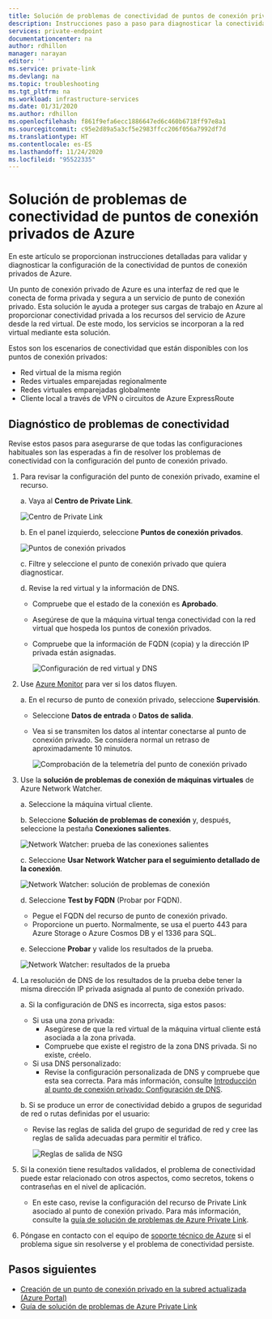 ```yaml
---
title: Solución de problemas de conectividad de puntos de conexión privados de Azure
description: Instrucciones paso a paso para diagnosticar la conectividad de puntos de conexión privados
services: private-endpoint
documentationcenter: na
author: rdhillon
manager: narayan
editor: ''
ms.service: private-link
ms.devlang: na
ms.topic: troubleshooting
ms.tgt_pltfrm: na
ms.workload: infrastructure-services
ms.date: 01/31/2020
ms.author: rdhillon
ms.openlocfilehash: f861f9efa6ecc1886647ed6c460b6718ff97e8a1
ms.sourcegitcommit: c95e2d89a5a3cf5e2983ffcc206f056a7992df7d
ms.translationtype: HT
ms.contentlocale: es-ES
ms.lasthandoff: 11/24/2020
ms.locfileid: "95522335"
---
```

# <a name="troubleshoot-azure-private-endpoint-connectivity-problems"></a>Solución de problemas de conectividad de puntos de conexión privados de Azure

En este artículo se proporcionan instrucciones detalladas para validar y diagnosticar la configuración de la conectividad de puntos de conexión privados de Azure.

Un punto de conexión privado de Azure es una interfaz de red que le conecta de forma privada y segura a un servicio de punto de conexión privado. Esta solución le ayuda a proteger sus cargas de trabajo en Azure al proporcionar conectividad privada a los recursos del servicio de Azure desde la red virtual. De este modo, los servicios se incorporan a la red virtual mediante esta solución.

Estos son los escenarios de conectividad que están disponibles con los puntos de conexión privados:

- Red virtual de la misma región
- Redes virtuales emparejadas regionalmente
- Redes virtuales emparejadas globalmente
- Cliente local a través de VPN o circuitos de Azure ExpressRoute

## <a name="diagnose-connectivity-problems"></a>Diagnóstico de problemas de conectividad 

Revise estos pasos para asegurarse de que todas las configuraciones habituales son las esperadas a fin de resolver los problemas de conectividad con la configuración del punto de conexión privado.

1. Para revisar la configuración del punto de conexión privado, examine el recurso.

    a. Vaya al **Centro de Private Link**.

      ![Centro de Private Link](./media/private-endpoint-tsg/private-link-center.png)

    b. En el panel izquierdo, seleccione **Puntos de conexión privados**.
    
      ![Puntos de conexión privados](./media/private-endpoint-tsg/private-endpoints.png)

    c. Filtre y seleccione el punto de conexión privado que quiera diagnosticar.

    d. Revise la red virtual y la información de DNS.
     - Compruebe que el estado de la conexión es **Aprobado**.
     - Asegúrese de que la máquina virtual tenga conectividad con la red virtual que hospeda los puntos de conexión privados.
     - Compruebe que la información de FQDN (copia) y la dirección IP privada están asignadas.
    
       ![Configuración de red virtual y DNS](./media/private-endpoint-tsg/vnet-dns-configuration.png)
    
1. Use [Azure Monitor](../azure-monitor/overview.md) para ver si los datos fluyen.

    a. En el recurso de punto de conexión privado, seleccione **Supervisión**.
     - Seleccione **Datos de entrada** o **Datos de salida**. 
     - Vea si se transmiten los datos al intentar conectarse al punto de conexión privado. Se considera normal un retraso de aproximadamente 10 minutos.
    
       ![Comprobación de la telemetría del punto de conexión privado](./media/private-endpoint-tsg/private-endpoint-monitor.png)

1.  Use la **solución de problemas de conexión de máquinas virtuales** de Azure Network Watcher.

    a. Seleccione la máquina virtual cliente.

    b. Seleccione **Solución de problemas de conexión** y, después, seleccione la pestaña **Conexiones salientes**.
    
      ![Network Watcher: prueba de las conexiones salientes](./media/private-endpoint-tsg/network-watcher-outbound-connection.png)
    
    c. Seleccione **Usar Network Watcher para el seguimiento detallado de la conexión**.
    
      ![Network Watcher: solución de problemas de conexión](./media/private-endpoint-tsg/network-watcher-connection-troubleshoot.png)

    d. Seleccione **Test by FQDN** (Probar por FQDN).
     - Pegue el FQDN del recurso de punto de conexión privado.
     - Proporcione un puerto. Normalmente, se usa el puerto 443 para Azure Storage o Azure Cosmos DB y el 1336 para SQL.

    e. Seleccione **Probar** y valide los resultados de la prueba.
    
      ![Network Watcher: resultados de la prueba](./media/private-endpoint-tsg/network-watcher-test-results.png)
    
        
1. La resolución de DNS de los resultados de la prueba debe tener la misma dirección IP privada asignada al punto de conexión privado.

    a. Si la configuración de DNS es incorrecta, siga estos pasos:
     - Si usa una zona privada: 
       - Asegúrese de que la red virtual de la máquina virtual cliente está asociada a la zona privada.
       - Compruebe que existe el registro de la zona DNS privada. Si no existe, créelo.
     - Si usa DNS personalizado:
       - Revise la configuración personalizada de DNS y compruebe que esta sea correcta.
       Para más información, consulte [Introducción al punto de conexión privado: Configuración de DNS](./private-endpoint-overview.md#dns-configuration).

    b. Si se produce un error de conectividad debido a grupos de seguridad de red o rutas definidas por el usuario:
     - Revise las reglas de salida del grupo de seguridad de red y cree las reglas de salida adecuadas para permitir el tráfico.
    
       ![Reglas de salida de NSG](./media/private-endpoint-tsg/nsg-outbound-rules.png)

1. Si la conexión tiene resultados validados, el problema de conectividad puede estar relacionado con otros aspectos, como secretos, tokens o contraseñas en el nivel de aplicación.
   - En este caso, revise la configuración del recurso de Private Link asociado al punto de conexión privado. Para más información, consulte la [guía de solución de problemas de Azure Private Link](troubleshoot-private-link-connectivity.md).

1. Póngase en contacto con el equipo de [soporte técnico de Azure](https://ms.portal.azure.com/#blade/Microsoft_Azure_Support/HelpAndSupportBlade/overview) si el problema sigue sin resolverse y el problema de conectividad persiste.

## <a name="next-steps"></a>Pasos siguientes

 * [Creación de un punto de conexión privado en la subred actualizada (Azure Portal)](./create-private-endpoint-portal.md)
 * [Guía de solución de problemas de Azure Private Link](troubleshoot-private-link-connectivity.md)